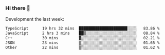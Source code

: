 ### Hi there 👋

Development the last week:
<!--START_SECTION:waka-->

```txt
TypeScript      19 hrs 32 mins  █████████████████████░░░░   83.86 %
JavaScript      2 hrs 3 mins    ██▒░░░░░░░░░░░░░░░░░░░░░░   08.84 %
C++             30 mins         ▓░░░░░░░░░░░░░░░░░░░░░░░░   02.21 %
JSON            23 mins         ▒░░░░░░░░░░░░░░░░░░░░░░░░   01.65 %
Other           22 mins         ▒░░░░░░░░░░░░░░░░░░░░░░░░   01.62 %
```

<!--END_SECTION:waka-->

<!--
**JASONPANGGO/jasonpanggo** is a ✨ _special_ ✨ repository because its `README.md` (this file) appears on your GitHub profile.

Here are some ideas to get you started:

- 🔭 I’m currently working on ...
- 🌱 I’m currently learning ...
- 👯 I’m looking to collaborate on ...
- 🤔 I’m looking for help with ...
- 💬 Ask me about ...
- 📫 How to reach me: ...
- 😄 Pronouns: ...
- ⚡ Fun fact: ...
-->
